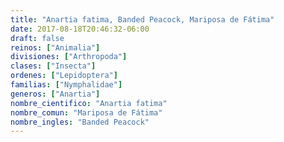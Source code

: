 ```yaml
---
title: "Anartia fatima, Banded Peacock, Mariposa de Fátima"
date: 2017-08-18T20:46:32-06:00
draft: false
reinos: ["Animalia"]
divisiones: ["Arthropoda"]
clases: ["Insecta"]
ordenes: ["Lepidoptera"]
familias: ["Nymphalidae"]
generos: ["Anartia"]
nombre_cientifico: "Anartia fatima"
nombre_comun: "Mariposa de Fátima"
nombre_ingles: "Banded Peacock"
---
```

